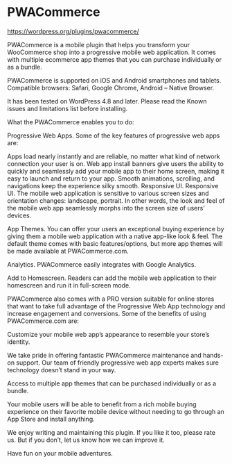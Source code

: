 # PWACommerce

https://wordpress.org/plugins/pwacommerce/


PWACommerce is a mobile plugin that helps you transform your WooCommerce shop into a progressive mobile web application. It comes with multiple ecommerce app themes that you can purchase individually or as a bundle.

PWACommerce is supported on iOS and Android smartphones and tablets. Compatible browsers: Safari, Google Chrome, Android – Native Browser.

It has been tested on WordPress 4.8 and later. Please read the Known issues and limitations list before installing.

What the PWACommerce enables you to do:

Progressive Web Apps. Some of the key features of progressive web apps are:

Apps load nearly instantly and are reliable, no matter what kind of network connection your user is on.
Web app install banners give users the ability to quickly and seamlessly add your mobile app to their home screen, making it easy to launch and return to your app.
Smooth animations, scrolling, and navigations keep the experience silky smooth.
Responsive UI.
Responsive UI. The mobile web application is sensitive to various screen sizes and orientation changes: landscape, portrait. In other words, the look and feel of the mobile web app seamlessly morphs into the screen size of users’ devices.

App Themes. You can offer your users an exceptional buying experience by giving them a mobile web application with a native app-like look & feel. The default theme comes with basic features/options, but more app themes will be made available at PWACommerce.com.

Analytics. PWACommerce easily integrates with Google Analytics.

Add to Homescreen. Readers can add the mobile web application to their homescreen and run it in full-screen mode.

PWACommerce also comes with a PRO version suitable for online stores that want to take full advantage of the Progressive Web App technology and increase engagement and conversions. Some of the benefits of using PWACommerce.com are:

Customize your mobile web app’s appearance to resemble your store’s identity.

We take pride in offering fantastic PWACommerce maintenance and hands-on support. Our team of friendly progressive web app experts makes sure technology doesn’t stand in your way.

Access to multiple app themes that can be purchased individually or as a bundle.

Your mobile users will be able to benefit from a rich mobile buying experience on their favorite mobile device without needing to go through an App Store and install anything.

We enjoy writing and maintaining this plugin. If you like it too, please rate us. But if you don’t, let us know how we can improve it.

Have fun on your mobile adventures.
